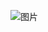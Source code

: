 ![图片](/Users/admin/Documents/code.mine/markdown-helper/example/images/234317d24193cdfef12470618be20cbf92f5d4cf0e4749d6091f937bcc6ad713.jpg)
